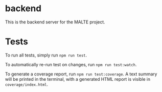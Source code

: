 # backend

This is the backend server for the MALTE project.

# Tests

To run all tests, simply run `npm run test`.

To automatically re-run test on changes, run `npm run test:watch`.

To generate a coverage report, run `npm run test:coverage`. A text summary will
be printed in the terminal, with a generated HTML report is visible in
`coverage/index.html`.
